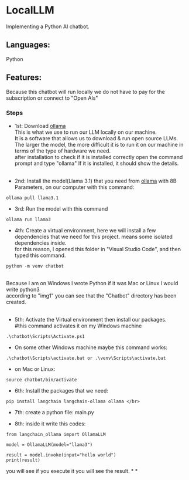 # LocalLLM
Implementing a Python AI chatbot. 

## Languages:
Python

## Features:
Because this chatbot will run locally we do not have to pay for the subscription or connect to "Open AIs"

### Steps
* 1st: Download [ollama](https://ollama.com/)</br>
This is what we use to run our LLM locally on our machine.</br>
It is a software that allows us to download & run open source LLMs.</br>
The larger the model, the more difficult it is to run it on our machine in terms of the type of hardware we need.</br>
after installation to check if it is installed correctly open the command prompt and type "ollama" If it is installed, it should show the details.</br></br>

* 2nd: Install the model(Llama 3.1) that you need from [ollama](https://github.com/ollama/ollama) with 8B Parameters, on our computer with this command:</br>
~~~
ollama pull llama3.1
~~~

* 3rd: Run the model with this command</br>
~~~
ollama run llama3
~~~

* 4th: Create a virtual environment, here we will install a few dependencies that we need for this project. means some isolated dependencies inside.</br>
for this reason, I opened this folder in "Visual Studio Code", and then typed this command.</br>
~~~
python -m venv chatbot
~~~
</br> Because I am on Windows I wrote Python if it was Mac or Linux I would write python3</br>
according to "img1" you can see that the "Chatbot" directory has been created.</br></br>

* 5th: Activate the Virtual environment then install our packages.</br>
#this command activates it on my Windows machine
~~~
.\chatbot\Scripts\Activate.ps1
~~~         
  + On some other Windows machine maybe this command works:
~~~
.\chatbot\Scripts\activate.bat or .\venv\Scripts\activate.bat
~~~
  + on Mac or Linux:
~~~
source chatbot/bin/activate
~~~

* 6th: Install the packages that we need:</br>
~~~
pip install langchain langchain-ollama ollama </br>
~~~
* 7th: create a python file: main.py</br>

* 8th: inside it write this codes:
~~~
from langchain_ollama import OllamaLLM

model = OllamaLLM(model="llama3")

result = model.invoke(input="hello world")
print(result)
~~~

you will see if you execute it you will see the result.
* 
* 



